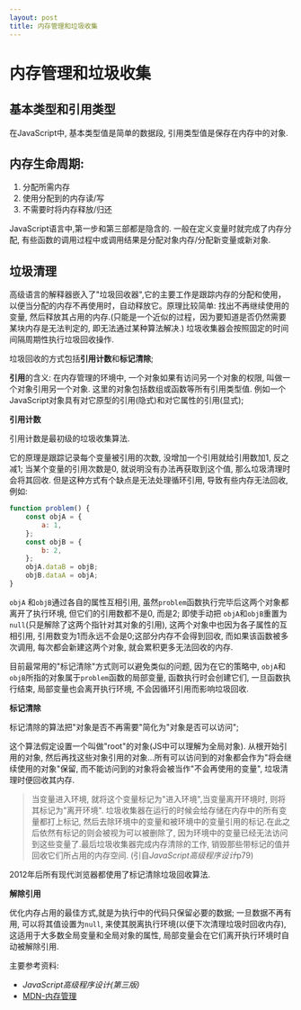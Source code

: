 ```yaml
---
layout: post
title: 内存管理和垃圾收集
---
```


# 内存管理和垃圾收集
## 基本类型和引用类型
在JavaScript中, 基本类型值是简单的数据段, 引用类型值是保存在内存中的对象. 

## 内存生命周期:
1. 分配所需内存
2. 使用分配到的内存读/写
3. 不需要时将内存释放/归还

JavaScript语言中,第一步和第三部都是隐含的. 一般在定义变量时就完成了内存分配, 有些函数的调用过程中或调用结果是分配对象内存/分配新变量或新对象. 


## 垃圾清理

高级语言的解释器嵌入了"垃圾回收器",它的主要工作是跟踪内存的分配和使用，以便当分配的内存不再使用时，自动释放它。原理比较简单: 找出不再继续使用的变量, 然后释放其占用的内存.(只能是一个近似的过程，因为要知道是否仍然需要某块内存是无法判定的, 即无法通过某种算法解决.) 垃圾收集器会按照固定的时间间隔周期性执行垃圾回收操作. 

垃圾回收的方式包括**引用计数**和**标记清除**;

**引用**的含义: 在内存管理的环境中, 一个对象如果有访问另一个对象的权限, 叫做一个对象引用另一个对象. 这里的对象包括数组或函数等所有引用类型值. 例如一个JavaScript对象具有对它原型的引用(隐式)和对它属性的引用(显式);

**引用计数**

引用计数是最初级的垃圾收集算法.

它的原理是跟踪记录每个变量被引用的次数, 没增加一个引用就给引用数加1, 反之减1; 当某个变量的引用次数是0, 就说明没有办法再获取到这个值, 那么垃圾清理时会将其回收. 但是这种方式有个缺点是无法处理循环引用, 导致有些内存无法回收, 例如:
```javascript
function problem() {
    const objA = {
        a: 1,
    };
    const objB = {
        b: 2,
    };
    objA.dataB = objB;
    objB.dataA = objA;
}
```
`objA` 和`objB`通过各自的属性互相引用, 虽然`problem`函数执行完毕后这两个对象都离开了执行环境, 但它们的引用数都不是0, 而是2; 即使手动把 `objA`和`objB`重置为`null`(只是解除了这两个指针对其对象的引用), 这两个对象中也因为各子属性的互相引用, 引用数变为1而永远不会是0;这部分内存不会得到回收, 而如果该函数被多次调用, 每次都会新建这两个对象, 就会累积更多无法回收的内存.

目前最常用的"标记清除"方式则可以避免类似的问题, 因为在它的策略中, `objA`和`objB`所指的对象属于`problem`函数的局部变量, 函数执行时会创建它们, 一旦函数执行结束, 局部变量也会离开执行环境, 不会因循环引用而影响垃圾回收.

**标记清除**

标记清除的算法把"对象是否不再需要"简化为"对象是否可以访问";

这个算法假定设置一个叫做"root"的对象(JS中可以理解为全局对象). 从根开始引用的对象, 然后再找这些对象引用的对象...所有可以访问到的对象都会作为"将会继续使用的对象"保留, 而不能访问到的对象将会被当作"不会再使用的变量", 垃圾清理时便回收其内存.

> 当变量进入环境, 就将这个变量标记为"进入环境",当变量离开环境时, 则将其标记为"离开环境".  垃圾收集器在运行的时候会给存储在内存中的所有变量都打上标记, 然后去除环境中的变量和被环境中的变量引用的标记.在此之后依然有标记的则会被视为可以被删除了, 因为环境中的变量已经无法访问到这些变量了.最后垃圾收集器完成内存清除的工作, 销毁那些带标记的值并回收它们所占用的内存空间. (引自*JavaScript高级程序设计*p79)

2012年后所有现代浏览器都使用了标记清除垃圾回收算法.

**解除引用**

优化内存占用的最佳方式,就是为执行中的代码只保留必要的数据; 一旦数据不再有用, 可以将其值设置为`null`, 来使其脱离执行环境(以便下次清理垃圾时回收内存), 这适用于大多数全局变量和全局对象的属性, 局部变量会在它们离开执行环境时自动被解除引用.


主要参考资料:
+ *JavaScript高级程序设计(第三版)*
+ [MDN-内存管理](https://developer.mozilla.org/zh-CN/docs/Web/JavaScript/Memory_Management)